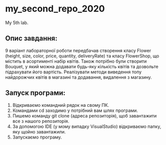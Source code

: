 # my_second_repo_2020
My 5th lab.
 
## Опис завдання:
9 варіант лабораторної роботи передбачав створення класу
 Flower (height, size, color, price, quantity, deliveryRate) 
та класу FlowerShop, що містить в асортименті набір квітів. Також потрібно 
були створити Bouquet, 
у який можна додавати будь-яку кількість квітів та
 дозвольте підрахувати його вартість. 
 Реалізувати методи виведення топу найдорожчих квітів в 
 магазині та додавання, видалення з магазину. 
## Запуск програми:
1) Відкриваємо командний рядок на свому ПК.
2) Командами cd заходимо у потрібний вам шлях програми.
3) Пишемо команду git clone (адреса репозиторія), щоб завантажити все з нашого репозиторія.
4) За допомогою IDE (у мому випадку VisualStudio) відкриваємо папку, яку щойно завантажили.
5) Запускаємо програму.